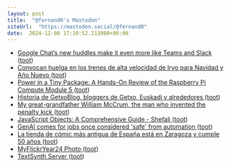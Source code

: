 ```yaml
---
layout: post
title:  "@fernand0's Mastodon"
siteUrl:  "https://mastodon.social/@fernand0"
date:  2024-12-08 17:10:52.213000+00:00
---
```

*  [Google Chat’s new huddles make it even more like Teams and Slack ](https://www.theverge.com/2024/11/27/24307767/google-chat-huddles-meet-video-call-workspace-updat) ([toot](https://mastodon.social/@fernand0/113618311722532480))
*  [Convocan huelga en los trenes de alta velocidad de Iryo para Navidad y Año Nuevo ](https://www.elperiodicodearagon.com/economia/2024/11/27/convocan-huelga-trenes-alta-velocidad-iryo-navidad-112091798.htm) ([toot](https://mastodon.social/@fernand0/113618057658663283))
*  [Power in a Tiny Package: A Hands-On Review of the Raspberry Pi Compute Module 5 ](https://www.hackster.io/news/power-in-a-tiny-package-a-hands-on-review-of-the-raspberry-pi-compute-module-5-aeef3feb741) ([toot](https://mastodon.social/@fernand0/113617807004808360))
*  [Historia de GetxoBlog, bloggers de Getxo, Euskadi y alrededores ](https://blog.agirregabiria.net/2024/11/historia-de-getxoblog-bloggers-de-getxo.htm) ([toot](https://mastodon.social/@fernand0/113617219749467119))
*  [My great-grandfather William McCrum, the man who invented the penalty kick ](https://www.theguardian.com/football/2024/sep/29/my-great-grandfather-william-mccrum-the-man-who-invented-the-penalty-kic) ([toot](https://mastodon.social/@fernand0/113616987552584173))
*  [JavaScript Objects: A Comprehensive Guide - Shefali ](https://shefali.dev/javascript-objects) ([toot](https://mastodon.social/@fernand0/113616633095700482))
*  [GenAI comes for jobs once considered 'safe' from automation ](https://www.theregister.com/2024/12/03/ai_oecd_report) ([toot](https://mastodon.social/@fernand0/113616582874349273))
*  [La tienda de cómic más antigua de España está en Zaragoza y cumple 50 años ](https://www.elperiodicodearagon.com/cultura/2024/12/02/tienda-comic-antigua-espana-zaragoza-112260798.htm) ([toot](https://mastodon.social/@fernand0/113615456117678304))
*  [MyFlickrYear24 Photo ](https://www.flickr.com/photos/fernand0/54184907620) ([toot](https://mastodon.social/@fernand0/113614793363893669))
*  [TextSynth Server ](https://simonwillison.net/2024/Nov/21/textsynth-server) ([toot](https://mastodon.social/@fernand0/113614756014371523))
